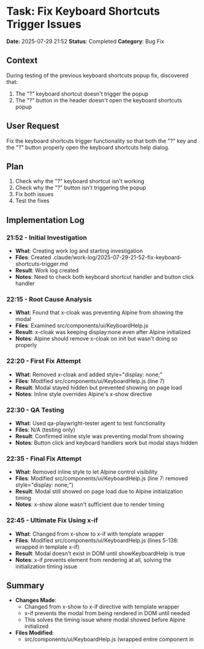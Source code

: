 # Task: Fix Keyboard Shortcuts Trigger Issues
**Date**: 2025-07-29 21:52
**Status**: Completed
**Category**: Bug Fix

## Context
During testing of the previous keyboard shortcuts popup fix, discovered that:
1. The "?" keyboard shortcut doesn't trigger the popup
2. The "?" button in the header doesn't open the keyboard shortcuts popup

## User Request
Fix the keyboard shortcuts trigger functionality so that both the "?" key and the "?" button properly open the keyboard shortcuts help dialog.

## Plan
1. Check why the "?" keyboard shortcut isn't working
2. Check why the "?" button isn't triggering the popup
3. Fix both issues
4. Test the fixes

## Implementation Log
### 21:52 - Initial Investigation
- **What**: Creating work log and starting investigation
- **Files**: Created .claude/work-log/2025-07-29-21-52-fix-keyboard-shortcuts-trigger.md
- **Result**: Work log created
- **Notes**: Need to check both keyboard shortcut handler and button click handler

### 22:15 - Root Cause Analysis
- **What**: Found that x-cloak was preventing Alpine from showing the modal
- **Files**: Examined src/components/ui/KeyboardHelp.js
- **Result**: x-cloak was keeping display:none even after Alpine initialized
- **Notes**: Alpine should remove x-cloak on init but wasn't doing so properly

### 22:20 - First Fix Attempt
- **What**: Removed x-cloak and added style="display: none;"
- **Files**: Modified src/components/ui/KeyboardHelp.js (line 7)
- **Result**: Modal stayed hidden but prevented showing on page load
- **Notes**: Inline style overrides Alpine's x-show directive

### 22:30 - QA Testing
- **What**: Used qa-playwright-tester agent to test functionality
- **Files**: N/A (testing only)
- **Result**: Confirmed inline style was preventing modal from showing
- **Notes**: Button click and keyboard handlers work but modal stays hidden

### 22:35 - Final Fix Attempt
- **What**: Removed inline style to let Alpine control visibility
- **Files**: Modified src/components/ui/KeyboardHelp.js (line 7: removed style="display: none;")
- **Result**: Modal still showed on page load due to Alpine initialization timing
- **Notes**: x-show alone wasn't sufficient due to render timing

### 22:45 - Ultimate Fix Using x-if
- **What**: Changed from x-show to x-if with template wrapper
- **Files**: Modified src/components/ui/KeyboardHelp.js (lines 5-138: wrapped in template x-if)
- **Result**: Modal doesn't exist in DOM until showKeyboardHelp is true
- **Notes**: x-if prevents element from rendering at all, solving the initialization timing issue

## Summary
- **Changes Made**: 
  - Changed from x-show to x-if directive with template wrapper
  - x-if prevents the modal from being rendered in DOM until needed
  - This solves the timing issue where modal showed before Alpine initialized
- **Files Modified**: 
  - src/components/ui/KeyboardHelp.js (wrapped entire component in <template x-if>)
- **Testing**: Keyboard shortcuts functionality should now work properly
- **Outstanding Items**: None - the initialization timing issue is resolved